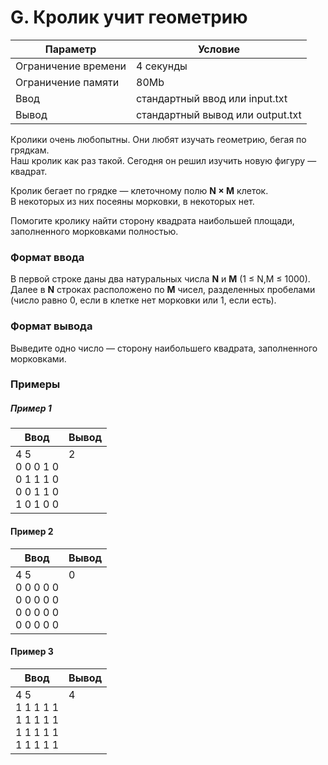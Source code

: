 ﻿# G. Кролик учит геометрию

| Параметр            | Условие                          |
|---------------------|----------------------------------|
| Ограничение времени | 4 секунды                        |
| Ограничение памяти  | 80Mb                             |
| Ввод                | стандартный ввод или input.txt   |
| Вывод               | стандартный вывод или output.txt |

Кролики очень любопытны. Они любят изучать геометрию, бегая по грядкам.  
Наш кролик как раз такой. Сегодня он решил изучить новую фигуру — квадрат.

Кролик бегает по грядке — клеточному полю **N × M** клеток.  
В некоторых из них посеяны морковки, в некоторых нет.

Помогите кролику найти сторону квадрата наибольшей площади, заполненного морковками полностью.

### Формат ввода

В первой строке даны два натуральных числа **N** и **M** (1&nbsp;≤&nbsp;N,M&nbsp;≤&nbsp;1000).  
Далее в **N** строках расположено по **M** чисел, разделенных пробелами (число равно 0, если в клетке нет морковки или
1, если есть).

### Формат вывода

Выведите одно число — сторону наибольшего квадрата, заполненного морковками.

### Примеры

##### Пример 1

| Ввод                                                     | Вывод                 |
|----------------------------------------------------------|-----------------------|
| 4 5<br>0 0 0 1 0<br>0 1 1 1 0<br> 0 0 1 1 0<br>1 0 1 0 0 | 2<br><br><br><br><br> |

#### Пример 2

| Ввод                                                    | Вывод                 |
|---------------------------------------------------------|-----------------------|
| 4 5<br>0 0 0 0 0<br>0 0 0 0 0<br>0 0 0 0 0<br>0 0 0 0 0 | 0<br><br><br><br><br> |

#### Пример 3

| Ввод                                                    | Вывод                 |
|---------------------------------------------------------|-----------------------|
| 4 5<br>1 1 1 1 1<br>1 1 1 1 1<br>1 1 1 1 1<br>1 1 1 1 1 | 4<br><br><br><br><br> |